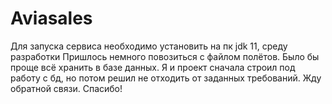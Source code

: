 # Aviasales
Для запуска сервиса необходимо установить на пк jdk 11, среду разработки
Пришлось немного повозиться с файлом полётов. Было бы проще всё хранить в базе данных.
Я и проект сначала строил под работу с бд, но потом решил не отходить от заданных требований.
Жду обратной связи. Спасибо!
